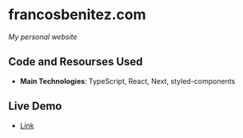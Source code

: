 # francosbenitez.com

_My personal website_

## Code and Resourses Used

- **Main Technologies**: TypeScript, React, Next, styled-components

## Live Demo

- <a href="https://francosbenitez.com" target="_blank">Link</a>
